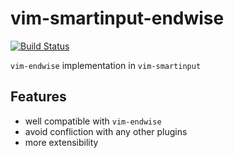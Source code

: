 vim-smartinput-endwise
======================
[![Build Status](https://travis-ci.org/cohama/vim-smartinput-endwise.png?branch=master)](https://travis-ci.org/cohama/vim-smartinput-endwise)

`vim-endwise` implementation in `vim-smartinput`

Features
--------
* well compatible with `vim-endwise`
* avoid confliction with any other plugins
* more extensibility
